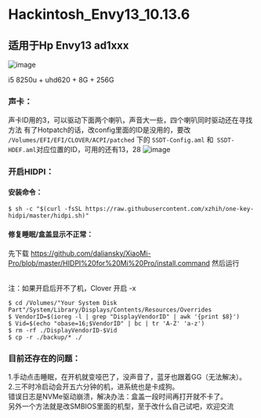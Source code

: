 # Hackintosh_Envy13_10.13.6

## 适用于Hp Envy13 ad1xxx 
![image](https://github.com/ArisHub/Hackintosh_Envy13_10.13.6/blob/master/Pictures/QQ20180919-233241%402x.png)

i5 8250u + uhd620 + 8G + 256G


### 声卡：
声卡ID用的3，可以驱动下面两个喇叭，声音大一些，四个喇叭同时驱动还在寻找方法
有了Hotpatch的话，改config里面的ID是没用的，要改 ```/Volumes/EFI/EFI/CLOVER/ACPI/patched``` 下的 ```SSDT-Config.aml``` 和```
SSDT-HDEF.aml```对应位置的ID，可用的还有13，28
![image](https://github.com/ArisHub/Hackintosh_Envy13_10.13.6/blob/master/Pictures/QQ20180919-235329@2x.png)

### 开启HIDPI：
#### 安装命令：
```
$ sh -c "$(curl -fsSL https://raw.githubusercontent.com/xzhih/one-key-hidpi/master/hidpi.sh)"
```
#### 修复睡眠/盒盖显示不正常：<br>

  先下载
  https://github.com/daliansky/XiaoMi-Pro/blob/master/HIDPI%20for%20Mi%20Pro/install.command
  然后运行
  
  <br>注：如果开启后开不了机，Clover 开启 -x
```
$ cd /Volumes/"Your System Disk Part"/System/Library/Displays/Contents/Resources/Overrides
$ VendorID=$(ioreg -l | grep "DisplayVendorID" | awk '{print $8}')
$ Vid=$(echo "obase=16;$VendorID" | bc | tr 'A-Z' 'a-z')
$ rm -rf ./DisplayVendorID-$Vid
$ cp -r ./backup/* ./
```

### 目前还存在的问题：<br>
1.手动点击睡眠，在开机就变哑巴了，没声音了，蓝牙也跟着GG（无法解决）。<br>
2.三不时冷启动会开五六分钟的机，进系统也是卡成狗。<br>
错误日志是NVMe驱动崩溃，解决办法：盒盖一段时间再打开就不卡了。<br>
另外一个方法就是改SMBIOS里面的机型，至于改什么自己试吧，欢迎交流
